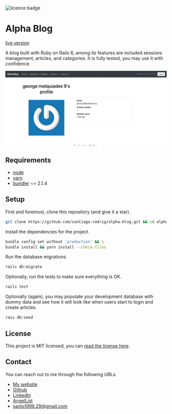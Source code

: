 ![licence badge](https://img.shields.io/badge/license-MIT-green)

# Alpha Blog

[live version](https://srodrig-alpha-blog.herokuapp.com/)

A blog built with Ruby on Rails 6, among its features are included
sessions management, articles, and categories. It is fully tested, you may
use it with confidence.

![app demo gif](./doc/demo.gif)

## Requirements

- [node](https://nodejs.org/en/)
- [yarn](https://yarnpkg.com/getting-started/install)
- [bundler](https://github.com/rubygems/rubygems/tree/master/bundler) ~> 2.1.4

## Setup

First and foremost, clone this repository (and give it a star).

```sh
git clone https://github.com/santiago-rodrig/alpha-blog.git && cd alpha-blog
```

Install the dependencies for the project.

```sh
bundle config set without 'production' && \
bundle install && yarn install --check-files
```

Run the database migrations.

```sh
rails db:migrate
```

Optionally, run the tests to make sure everything is OK.

```sh
rails test
```

Optionally (again), you may populate your development database with
dummy data and see how it will look like when users start to login and
create articles.

```sh
rais db:seed
```

## License

This project is MIT licensed, you can [read the license here](./LICENSE).

## Contact

You can reach out to me through the following URLs.

- [My website](https://santiagorodriguez.dev)
- [Github](https://github.com/santiago-rodrig)
- [LinkedIn](https://www.linkedin.com/in/santiago-andres-rodriguez-marquez/)
- [AngelList](https://angel.co/u/santiago-andres-rodriguez-marquez)
- [santo1996.29@gmail.com](mailto:santo1996.29@gmail.com)

